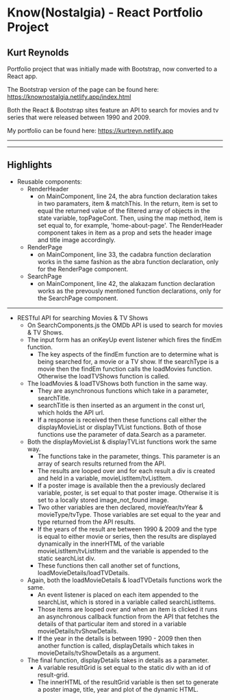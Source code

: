 # Know(Nostalgia) - React Portfolio Project

## Kurt Reynolds

Portfolio project that was initially made with Bootstrap, now converted to a React app.

The Bootstrap version of the page can be found here: https://knownostalgia.netlify.app/index.html

Both the React & Bootstrap sites feature an API to search for movies and tv series that were released between 1990 and 2009.

My portfolio can be found here: https://kurtreyn.netlify.app

---

---

## Highlights

- Reusable components:
  - RenderHeader
    - on MainComponent, line 24, the abra function declaration takes in two paramaters, item & matchThis. In the return, item is set to equal the returned value of the filtered array of objects in the state variable, topPageCont.
      Then, using the map method, item is set equal to, for example, 'home-about-page'. The RenderHeader component takes in item as a prop and sets the header image and title image accordingly.
  - RenderPage
    - on MainComponent, line 33, the cadabra function declaration works in the same fashion as the abra function declaration, only for the RenderPage component.
  - SearchPage
    - on MainComponent, line 42, the alakazam function declaration works as the prevously mentioned function declarations, only for the SearchPage component.

---

- RESTful API for searching Movies & TV Shows
  - On SearchComponents.js the OMDb API is used to search for movies & TV Shows.
  - The input form has an onKeyUp event listener which fires the findEm function.
    - The key aspects of the findEm function are to determine what is being searched for, a movie or a TV show. If the searchType is a movie then the findEm function calls the loadMovies function. Otherwise the loadTVShows function is called.
  - The loadMovies & loadTVShows both function in the same way.
    - They are asynchronous functions which take in a parameter, searchTitle.
    - searchTitle is then inserted as an argument in the const url, which holds the API url.
    - If a response is received then these functions call either the displayMovieList or displayTVList functions. Both of those functions use the parameter of data.Search as a parameter.
  - Both the displayMovieList & displayTVList functions work the same way.
    - The functions take in the parameter, things. This parameter is an array of search results returned from the API.
    - The results are looped over and for each result a div is created and held in a variable, movieListItem/tvListItem.
    - If a poster image is available then the a previously declared variable, poster, is set equal to that poster image. Otherwise it is set to a locally stored image_not_found image.
    - Two other variables are then declared, movieYear/tvYear & movieType/tvType. Those variables are set equal to the year and type returned from the API results.
    - If the years of the result are between 1990 & 2009 and the type is equal to either movie or series, then the results are displayed dynamically in the innerHTML of the variable movieListItem/tvListItem and the variable is appended to the static searchList div.
    - These functions then call another set of functions, loadMovieDetails/loadTVDetails.
  - Again, both the loadMovieDetails & loadTVDetails functions work the same.
    - An event listener is placed on each item appended to the searchList, which is stored in a variable called searchListItems.
    - Those items are looped over and when an item is clicked it runs an asynchronous callback function from the API that fetches the details of that particular item and stored in a variable movieDetails/tvShowDetails.
    - If the year in the details is between 1990 - 2009 then then another function is called, displayDetails which takes in movieDetails/tvShowDetails as a argument.
  - The final function, displayDetails takes in details as a parameter.
    - A variable resultGrid is set equal to the static div with an id of result-grid.
    - The innerHTML of the resultGrid variable is then set to generate a poster image, title, year and plot of the dynamic HTML.
